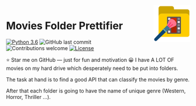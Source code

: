 <img src='./media/logo.png' alt='Movie Prettifier Logo' title='Movie Prettifier' align='right' height='100'/>

# Movies Folder Prettifier

[![Python 3.6](https://img.shields.io/badge/python-3.6-blue.svg)](https://www.python.org/downloads/release/python-360/)
![GitHub last commit](https://img.shields.io/github/last-commit/Snowfighter/MoviesFolderPrettifier)
![Contributions welcome](https://img.shields.io/badge/contributions-welcome-orange.svg)
[![License](https://img.shields.io/badge/license-MIT-blue.svg)](https://opensource.org/licenses/MIT)

:star: Star me on GitHub — just for fun and motivation :grinning:
I have A LOT OF movies on my hard drive which desperately need to be put into folders.

The task at hand is to find a good API that can classify the movies by genre.

After that each folder is going to have the name of unique genre (Western, Horror, Thriller ...). 
